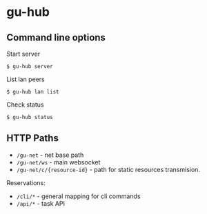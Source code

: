 
# gu-hub

## Command line options

Start server 
```
$ gu-hub server
```

List lan peers

```
$ gu-hub lan list
```

Check status

```
$ gu-hub status
```

## HTTP Paths

 * ```/gu-net``` - net base path
 * ```/gu-net/ws``` - main websocket
 * ```/gu-net/c/{resource-id}``` - path for static resources transmision.
 
 
 Reservations:
 
 * ```/cli/*``` - general mapping for cli commands
 * ```/api/*``` - task API 

 